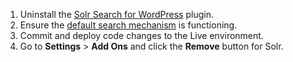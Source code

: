 1. Uninstall the [Solr Search for WordPress](https://wordpress.org/plugins/solr-power/) plugin.
1. Ensure the [default search mechanism](https://codex.wordpress.org/Class_Reference/WP_Query#Search_Parameter) is functioning.
1. Commit and deploy code changes to the Live environment.
1. Go to <strong><span class="glyphicons glyphicons-cogwheel"></span> Settings</strong> &gt; <strong>Add Ons</strong> and click the <strong>Remove</strong> button for Solr.
